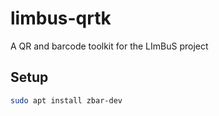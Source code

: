 # limbus-qrtk
A QR and barcode toolkit for the LImBuS project

## Setup

```bash
sudo apt install zbar-dev
```